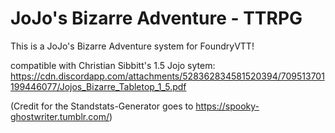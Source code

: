 # JoJo's Bizarre Adventure - TTRPG 

This is a JoJo's Bizarre Adventure system for FoundryVTT! 

compatible with Christian Sibbitt's 1.5 Jojo sytem: 
https://cdn.discordapp.com/attachments/528362834581520394/709513701199446077/Jojos_Bizarre_Tabletop_1_5.pdf

(Credit for the Standstats-Generator goes to https://spooky-ghostwriter.tumblr.com/)
